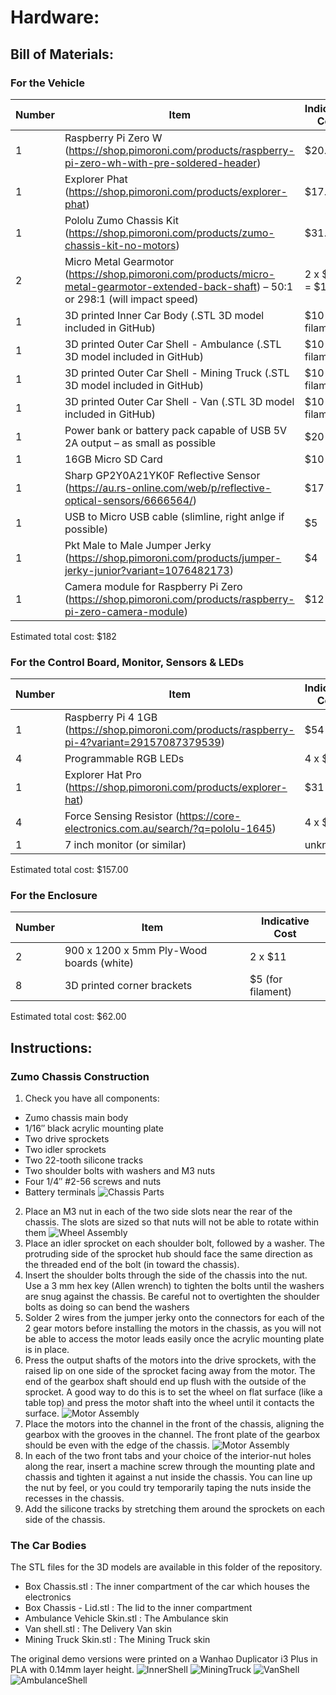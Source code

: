 # Hardware:
## Bill of Materials:
### For the Vehicle
| Number | Item | Indicative Cost |
| --- | --- | --- |
| 1 | Raspberry Pi Zero W (https://shop.pimoroni.com/products/raspberry-pi-zero-wh-with-pre-soldered-header) | $20.00 |
| 1 | Explorer Phat (https://shop.pimoroni.com/products/explorer-phat) | $17.00 |
| 1 | Pololu Zumo Chassis Kit (https://shop.pimoroni.com/products/zumo-chassis-kit-no-motors) | $31.00 |
| 2 | Micro Metal Gearmotor (https://shop.pimoroni.com/products/micro-metal-gearmotor-extended-back-shaft) – 50:1 or 298:1 (will impact speed) | 2 x $8.00 = $16.00 |
| 1 | 3D printed Inner Car Body (.STL 3D model included in GitHub)	| $10 (for filament) |
| 1 | 3D printed Outer Car Shell - Ambulance (.STL 3D model included in GitHub)	| $10 (for filament) |
| 1 | 3D printed Outer Car Shell - Mining Truck (.STL 3D model included in GitHub)	| $10 (for filament) |
| 1 | 3D printed Outer Car Shell - Van (.STL 3D model included in GitHub)	| $10 (for filament) |
| 1 | Power bank or battery pack capable of USB 5V 2A output – as small as possible | $20 |
| 1 | 16GB Micro SD Card | $10 |
| 1 | Sharp GP2Y0A21YK0F Reflective Sensor (https://au.rs-online.com/web/p/reflective-optical-sensors/6666564/) | $17 |
| 1 | USB to Micro USB cable (slimline, right anlge if possible) | $5
| 1 | Pkt Male to Male Jumper Jerky (https://shop.pimoroni.com/products/jumper-jerky-junior?variant=1076482173) | $4 |
| 1 | Camera module for Raspberry Pi Zero (https://shop.pimoroni.com/products/raspberry-pi-zero-camera-module) | $12 |

Estimated total cost:  $182

### For the Control Board, Monitor, Sensors & LEDs
| Number | Item | Indicative Cost |
| --- | --- | --- |
| 1 | Raspberry Pi 4 1GB (https://shop.pimoroni.com/products/raspberry-pi-4?variant=29157087379539) | $54 |
| 4 | Programmable RGB LEDs | 4 x $5 |	
| 1 | Explorer Hat Pro (https://shop.pimoroni.com/products/explorer-hat) | $31 |
| 4 | Force Sensing Resistor (https://core-electronics.com.au/search/?q=pololu-1645) | 4 x $14 |
| 1 | 7 inch monitor (or similar) | unknown |
		
Estimated total cost:  $157.00

### For the Enclosure
| Number | Item | Indicative Cost |
| --- | --- | --- |
| 2 | 900 x 1200 x 5mm Ply-Wood boards (white) | 2 x $11 |
| 8 | 3D printed corner brackets | $5 (for filament) |	
		
Estimated total cost:  $62.00

## Instructions:
### Zumo Chassis Construction
1.	Check you have all components: 
  -	Zumo chassis main body
  -	1/16″ black acrylic mounting plate
  -	Two drive sprockets
  -	Two idler sprockets
  -	Two 22-tooth silicone tracks
  -	Two shoulder bolts with washers and M3 nuts
  -	Four 1/4″ #2-56 screws and nuts
  -	Battery terminals
  ![Chassis Parts](../Images/Chassis_Parts.jpg?raw=true)
2.	Place an M3 nut in each of the two side slots near the rear of the chassis. The slots are sized so that nuts will not be able to rotate within them
  ![Wheel Assembly](../Images/Chassis_A.png?raw=true)
3.	Place an idler sprocket on each shoulder bolt, followed by a washer. The protruding side of the sprocket hub should face the same direction as the threaded end of the bolt (in toward the chassis).
4.	Insert the shoulder bolts through the side of the chassis into the nut. Use a 3 mm hex key (Allen wrench) to tighten the bolts until the washers are snug against the chassis. Be careful not to overtighten the shoulder bolts as doing so can bend the washers 
5.	Solder 2 wires from the jumper jerky onto the connectors for each of the 2 gear motors before installing the motors in the chassis, as you will not be able to access the motor leads easily once the acrylic mounting plate is in place.
6.	Press the output shafts of the motors into the drive sprockets, with the raised lip on one side of the sprocket facing away from the motor. The end of the gearbox shaft should end up flush with the outside of the sprocket. A good way to do this is to set the wheel on flat surface (like a table top) and press the motor shaft into the wheel until it contacts the surface.
  ![Motor Assembly](../Images/Chassis_B.png?raw=true)
7.	Place the motors into the channel in the front of  the chassis, aligning the gearbox with the grooves in the channel. The front plate of the gearbox should be even with the edge of the chassis.
  ![Motor Assembly](../Images/Chassis_C.png?raw=true)
8.	In each of the two front tabs and your choice of the interior-nut holes along the rear, insert a  machine screw through the mounting plate and chassis and tighten it against a nut inside the chassis. You can line up the nut by feel, or you could try temporarily taping the nuts inside the recesses in the chassis.
9.	Add the silicone tracks by stretching them around the sprockets on each side of the chassis.

### The Car Bodies
The STL files for the 3D models are available in this folder of the repository.  
 - Box Chassis.stl  :  The inner compartment of the car which houses the electronics
 - Box Chassis - Lid.stl : The lid to the inner compartment
 - Ambulance Vehicle Skin.stl : The Ambulance skin
 - Van shell.stl : The Delivery Van skin
 - Mining Truck Skin.stl : The Mining Truck skin 

The original demo versions were printed on a Wanhao Duplicator i3 Plus in PLA with 0.14mm layer height.
  ![InnerShell](../Images/Inner_Body.png?raw=true)
  ![MiningTruck](../Images/Mining_Truck_Shell.png?raw=true)
  ![VanShell](../Images/Van_Shell.png?raw=true)
  ![AmbulanceShell](../Images/Ambulance_Shell.png?raw=true)
  
